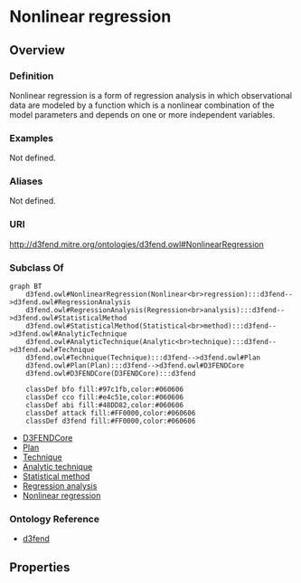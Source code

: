 # Nonlinear regression

## Overview

### Definition
Nonlinear regression is a form of regression analysis in which observational data are modeled by a function which is a nonlinear combination of the model parameters and depends on one or more independent variables.

### Examples
Not defined.

### Aliases
Not defined.

### URI
http://d3fend.mitre.org/ontologies/d3fend.owl#NonlinearRegression

### Subclass Of
```mermaid
graph BT
    d3fend.owl#NonlinearRegression(Nonlinear<br>regression):::d3fend-->d3fend.owl#RegressionAnalysis
    d3fend.owl#RegressionAnalysis(Regression<br>analysis):::d3fend-->d3fend.owl#StatisticalMethod
    d3fend.owl#StatisticalMethod(Statistical<br>method):::d3fend-->d3fend.owl#AnalyticTechnique
    d3fend.owl#AnalyticTechnique(Analytic<br>technique):::d3fend-->d3fend.owl#Technique
    d3fend.owl#Technique(Technique):::d3fend-->d3fend.owl#Plan
    d3fend.owl#Plan(Plan):::d3fend-->d3fend.owl#D3FENDCore
    d3fend.owl#D3FENDCore(D3FENDCore):::d3fend
    
    classDef bfo fill:#97c1fb,color:#060606
    classDef cco fill:#e4c51e,color:#060606
    classDef abi fill:#48DD82,color:#060606
    classDef attack fill:#FF0000,color:#060606
    classDef d3fend fill:#FF0000,color:#060606
```

- [D3FENDCore](/docs/ontology/reference/model/D3FENDCore/D3FENDCore.md)
- [Plan](/docs/ontology/reference/model/D3FENDCore/Plan/Plan.md)
- [Technique](/docs/ontology/reference/model/D3FENDCore/Plan/Technique/Technique.md)
- [Analytic technique](/docs/ontology/reference/model/D3FENDCore/Plan/Technique/Analytic%20technique/Analytic%20technique.md)
- [Statistical method](/docs/ontology/reference/model/D3FENDCore/Plan/Technique/Analytic%20technique/Statistical%20method/Statistical%20method.md)
- [Regression analysis](/docs/ontology/reference/model/D3FENDCore/Plan/Technique/Analytic%20technique/Statistical%20method/Regression%20analysis/Regression%20analysis.md)
- [Nonlinear regression](/docs/ontology/reference/model/D3FENDCore/Plan/Technique/Analytic%20technique/Statistical%20method/Regression%20analysis/Nonlinear%20regression/Nonlinear%20regression.md)


### Ontology Reference
- [d3fend](http://d3fend.mitre.org/ontologies/d3fend.owl#)

## Properties
